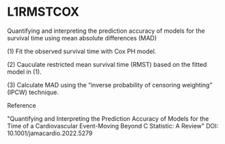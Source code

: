 # L1RMSTCOX
Quantifying and interpreting the prediction accuracy of models for the survival time using mean absolute differences (MAD) 

(1) Fit the observed survival time with Cox PH model.

(2) Cauculate restricted mean survival time (RMST) based on the fitted model in (1).

(3) Calculate MAD using the “inverse probability of censoring weighting” (IPCW) technique.


Reference

"Quantifying and Interpreting the Prediction Accuracy of Models for the Time of a Cardiovascular Event-Moving Beyond C Statistic: A Review" DOI: 10.1001/jamacardio.2022.5279 
